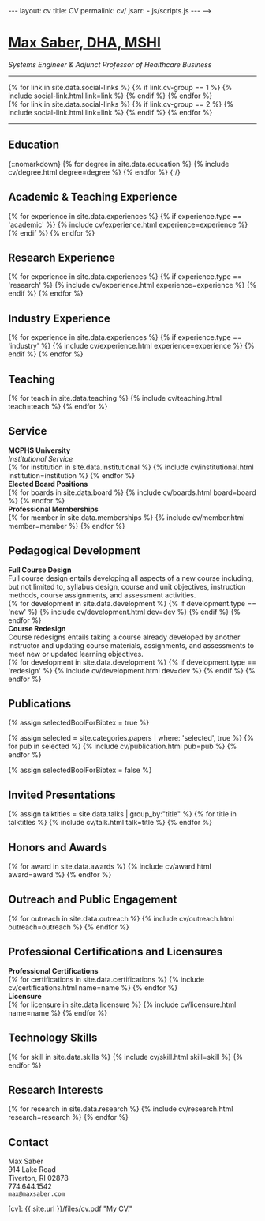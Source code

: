 <!-->
---
layout: cv
title: CV
permalink: cv/
jsarr:
- js/scripts.js
---
-->

<h1 id="cv-title"><a href="{{ site.url }}">Max Saber, DHA, MSHI</a></h1>

<p id="cv-subtitle"><i>Systems Engineer & Adjunct Professor of Healthcare Business</i></p>

***

<div class="cv-image-links-wrapper">
	<div class="cv-image-links">
		{% for link in site.data.social-links %}
			{% if link.cv-group == 1 %}
				{% include social-link.html link=link %}
			{% endif %}
		{% endfor %}
	</div>
	<div class="cv-image-links">
		{% for link in site.data.social-links %}
			{% if link.cv-group == 2 %}
				{% include social-link.html link=link %}
			{% endif %}
		{% endfor %}
	</div>
</div>

***

## Education

{::nomarkdown}
{% for degree in site.data.education %}
{% include cv/degree.html degree=degree %}
{% endfor %}
{:/}

## Academic & Teaching Experience

{% for experience in site.data.experiences %}
{% if experience.type == 'academic' %}
{% include cv/experience.html experience=experience %}
{% endif %}
{% endfor %}

## Research Experience

{% for experience in site.data.experiences %}
{% if experience.type == 'research' %}
{% include cv/experience.html experience=experience %}
{% endif %}
{% endfor %}

## Industry Experience

{% for experience in site.data.experiences %}
{% if experience.type == 'industry' %}
{% include cv/experience.html experience=experience %}
{% endif %}
{% endfor %}

## Teaching

{% for teach in site.data.teaching %}
{% include cv/teaching.html teach=teach %}
{% endfor %}

<!--
## Mentoring

{::nomarkdown}
{% for mentee in site.data.mentoring %}
{% include cv/mentee.html mentee=mentee %}
{% endfor %}
{:/}

## Grants and Funding

{% for fund in site.data.funding %}
{% include cv/fund.html fund=fund %}
{% endfor %}

## Interactive Articles

{% for article in site.data.articles %}
{% unless article.feature-only %}
{% include cv/article.html article=article %}
{% endunless %}
{% endfor %}
-->

## Service
<!--
<div class="cv-service-title"><b>Program Commitee</b></div>
--Uses pc.yaml for data
{% for venue in site.data.pc %}
{% include cv/venue.html venue=venue %}
{% endfor %}

<div class="cv-service-title"><b>Reviewer</b></div>
--Uses reviewer.yaml for data
{% for venue in site.data.reviewer %}
{% include cv/venue.html venue=venue %}
{% endfor %}
-->
<div class="cv-service-title"><b>MCPHS University</b></div>
<div class="cv-service-subtitle"><i>Institutional Service</i></div>
<!-- Uses institutional.yaml for data -->
{% for institution in site.data.institutional %}
{% include cv/institutional.html institution=institution %}
{% endfor %}

<div class="cv-service-title"><b>Elected Board Positions</b></div>
<!--Uses boards.yaml for data-->
{% for boards in site.data.board %}
{% include cv/boards.html board=board %}
{% endfor %}

<div class="cv-service-title"><b>Professional Memberships</b></div>
<!-- Uses memberships.yaml for data -->
{% for member in site.data.memberships %}
{% include cv/member.html member=member %}
{% endfor %}

## Pedagogical Development

<div class="cv-service-title"><b>Full Course Design</b></div>
<div class="cv-description">Full course design entails developing all aspects of a new course including, but not limited to, syllabus design, course and unit objectives, instruction methods, course assignments, and assessment activities.</div>
{% for development in site.data.development %}
{% if development.type == 'new' %}
{% include cv/development.html dev=dev %}
{% endif %}
{% endfor %}

<div class="cv-service-title"><b>Course Redesign</b></div>
<div class="cv-description">Course redesigns entails taking a course already developed by another instructor and updating course materials, assignments, and assessments to meet new or updated learning objectives.</div>
{% for development in site.data.development %}
{% if development.type == 'redesign' %}
{% include cv/development.html dev=dev %}
{% endif %}
{% endfor %}

## Publications

{% assign selectedBoolForBibtex = true %}

{% assign selected = site.categories.papers | where: 'selected', true %}
{% for pub in selected %}
{% include cv/publication.html pub=pub %}
{% endfor %}

{% assign selectedBoolForBibtex = false %}
<!--
### Journal

{% assign journal = site.categories.papers | where: 'type', "journal" %}
{% for pub in journal %}
{% include cv/publication.html pub=pub selectedBoolForBibtex=selectedBoolForBibtex %}
{% endfor %}

### Conference

{% assign conference = site.categories.papers | where: 'type', "conference" %}
{% for pub in conference %}
{% include cv/publication.html pub=pub selectedBoolForBibtex=selectedBoolForBibtex %}
{% endfor %}

### Workshop

{% assign workshop = site.categories.papers | where: 'type', "workshop" %}
{% for pub in workshop %}
{% include cv/publication.html pub=pub selectedBoolForBibtex=selectedBoolForBibtex %}
{% endfor %}

### Poster

{% assign poster = site.categories.papers | where: 'type', "poster" %}
{% for pub in poster %}
{% include cv/publication.html pub=pub selectedBoolForBibtex=selectedBoolForBibtex %}
{% endfor %}

### Demo

{% assign demo = site.categories.papers | where: 'type', "demo" %}
{% for pub in demo %}
{% include cv/publication.html pub=pub selectedBoolForBibtex=selectedBoolForBibtex %}
{% endfor %}

### Miscellaneous

{% assign preprint = site.categories.papers | where: 'type', "misc" %}
{% for pub in preprint %}
{% include cv/publication.html pub=pub selectedBoolForBibtex=selectedBoolForBibtex %}
{% endfor %}

## Press

{% for press in site.data.press %}
{% include cv/press.html press=press %}
{% endfor %}
-->

## Invited Presentations

{% assign talktitles = site.data.talks | group_by:"title" %}
{% for title in talktitles %}
{% include cv/talk.html talk=title %}
{% endfor %}

## Honors and Awards

{% for award in site.data.awards %}
{% include cv/award.html award=award %}
{% endfor %}

## Outreach and Public Engagement

{% for outreach in site.data.outreach %}
{% include cv/outreach.html outreach=outreach %}
{% endfor %}

## Professional Certifications and Licensures

<div class="cv-service-title"><b>Professional Certifications</b></div>
<!-- Uses certifications.yaml for data -->
{% for certifications in site.data.certifications %}
{% include cv/certifications.html name=name %}
{% endfor %}

<div class="cv-service-title"><b>Licensure</b></div>
<!-- Uses licensure.yaml for data -->
{% for licensure in site.data.licensure %}
{% include cv/licensure.html name=name %}
{% endfor %}

## Technology Skills

{% for skill in site.data.skills %}
{% include cv/skill.html skill=skill %}
{% endfor %}

## Research Interests

{% for research in site.data.research %}
{% include cv/research.html research=research %}
{% endfor %}

<!--
## Design

{% for design in site.data.designs %}
{% include cv/design.html design=design %}
{% endfor %}

## References

{% for reference in site.data.references %}
{% include cv/reference.html reference=reference %}
{% endfor %}
-->

## Contact

Max Saber  
914 Lake Road  
Tiverton, RI 02878  
774.644.1542  
`max@maxsaber.com`

[cv]: {{ site.url }}/files/cv.pdf "My CV."

[github]: https:/www.github.com/maxsaber "github.com/maxsaber"